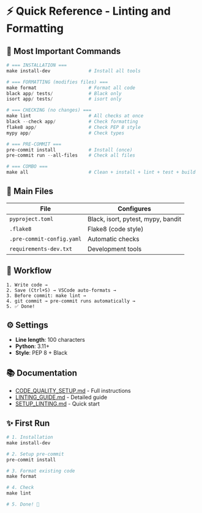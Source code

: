 # ⚡ Quick Reference - Linting and Formatting

## 🚀 Most Important Commands

```powershell
# === INSTALLATION ===
make install-dev              # Install all tools

# === FORMATTING (modifies files) ===
make format                   # Format all code
black app/ tests/             # Black only
isort app/ tests/             # isort only

# === CHECKING (no changes) ===
make lint                     # All checks at once
black --check app/            # Check formatting
flake8 app/                   # Check PEP 8 style
mypy app/                     # Check types

# === PRE-COMMIT ===
pre-commit install            # Install (once)
pre-commit run --all-files    # Check all files

# === COMBO ===
make all                      # Clean + install + lint + test + build
```

## 📁 Main Files

| File | Configures |
|------|-----------|
| `pyproject.toml` | Black, isort, pytest, mypy, bandit |
| `.flake8` | Flake8 (code style) |
| `.pre-commit-config.yaml` | Automatic checks |
| `requirements-dev.txt` | Development tools |

## 🎯 Workflow

```
1. Write code →
2. Save (Ctrl+S) → VSCode auto-formats →
3. Before commit: make lint →
4. git commit → pre-commit runs automatically →
5. ✅ Done!
```

## ⚙️ Settings

- **Line length**: 100 characters
- **Python**: 3.11+
- **Style**: PEP 8 + Black

## 📚 Documentation

- [CODE_QUALITY_SETUP.md](./CODE_QUALITY_SETUP.md) - Full instructions
- [LINTING_GUIDE.md](./LINTING_GUIDE.md) - Detailed guide
- [SETUP_LINTING.md](./SETUP_LINTING.md) - Quick start

## ✨ First Run

```powershell
# 1. Installation
make install-dev

# 2. Setup pre-commit
pre-commit install

# 3. Format existing code
make format

# 4. Check
make lint

# 5. Done! 🎉
```
